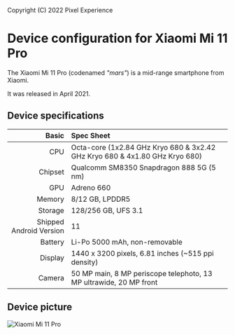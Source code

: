 Copyright (C) 2022 Pixel Experience

Device configuration for Xiaomi Mi 11 Pro
=========================================

The Xiaomi Mi 11 Pro (codenamed _"mars"_) is a mid-range smartphone from Xiaomi.

It was released in April 2021.

## Device specifications

Basic   | Spec Sheet
-------:|:-------------------------
CPU     | Octa-core (1x2.84 GHz Kryo 680 & 3x2.42 GHz Kryo 680 & 4x1.80 GHz Kryo 680)
Chipset | Qualcomm SM8350 Snapdragon 888 5G (5 nm)
GPU     | Adreno 660
Memory  | 8/12 GB, LPDDR5
Storage | 128/256 GB, UFS 3.1
Shipped Android Version | 11
Battery | Li-Po 5000 mAh, non-removable
Display | 1440 x 3200 pixels, 6.81 inches (~515 ppi density)
Camera  | 50 MP main, 8 MP periscope telephoto, 13 MP ultrawide, 20 MP front

## Device picture

![Xiaomi Mi 11 Pro](https://cdn.cnbj0.fds.api.mi-img.com/b2c-shopapi-pms/pms_1617008379.90732074.jpg "Xiaomi Mi 11 Pro")
